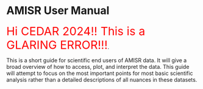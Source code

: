 # AMISR User Manual

<span style="color:red; font-size:30">Hi CEDAR 2024!!  This is a GLARING ERROR!!!</span>.

This is a short guide for scientific end users of AMISR data.  It will give a broad overview of how to access, plot, and interpret the data.  This guide will attempt to focus on the most important points for most basic scientific analysis rather than a detailed descriptions of all nuances in these datasets.

```{tableofcontents}
```
